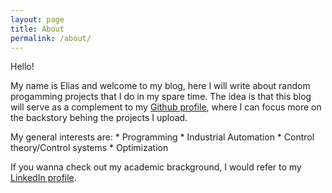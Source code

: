 ```yaml
---
layout: page
title: About
permalink: /about/
---
```


Hello!

My name is Elias and welcome to my blog, here I will write about random progamming projects that I do in my spare time. The idea is that this blog will serve as a complement to my [Github profile](https://github.com/eliasrhoden), where I can focus more on the backstory behing the projects I upload.

My general interests are:
	* Programming
	* Industrial Automation
	* Control theory/Control systems
	* Optimization


If you wanna check out my academic brackground, I would refer to my [LinkedIn profile](www.linkedin.com/in/elias-rhoden-265609224).